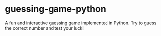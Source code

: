 # guessing-game-python
A fun and interactive guessing game implemented in Python. Try to guess the correct number and test your luck!
